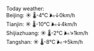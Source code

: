 Today weather:  
Beijing: ☀️   🌡️-4°C 🌬️↓0km/h  
Tianjin: ☀️   🌡️-10°C 🌬️↓4km/h  
Shijiazhuang: ☀️   🌡️-2°C 🌬️↘1km/h  
Tangshan: ☀️   🌡️-8°C 🌬️→5km/h  
